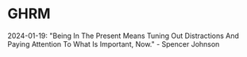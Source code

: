 # GHRM

2024-01-19: "Being In The Present Means Tuning Out Distractions And Paying Attention To What Is Important, Now." - Spencer Johnson